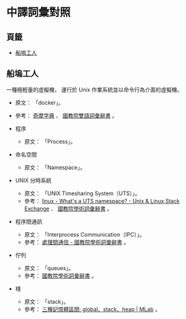 中譯詞彙對照
=======


## 頁籤


* [船塢工人](#船塢工人)



## 船塢工人


一種極輕量的虛擬機， 運行於 Unix 作業系統並以命令行為介面的虛擬機。


* 原文： 「docker」。
* 參考：
  [奇摩字典](http://tw.dictionary.search.yahoo.com/search?p=docker)
  、
  [國教院雙語詞彙辭書](http://terms.naer.edu.tw/search/?q=docker)
  。


* 程序
  * 原文： 「Process」。

* 命名空間
  * 原文： 「Namespace」。

* UNIX 分時系統
  * 原文： 「UNIX Timesharing System（UTS）」。
  * 參考：
    [linux - What's a UTS namespace? - Unix & Linux Stack Exchange](http://unix.stackexchange.com/questions/183717/whats-a-uts-namespace)
    、
    [國教院學術詞彙辭書](http://terms.naer.edu.tw/detail/1287878/)
    。

* 程序間通訊
  * 原文： 「Interprocess Communication（IPC）」。
  * 參考：
    [處理間通信 - 國教院學術詞彙辭書](http://terms.naer.edu.tw/detail/2382384/?index=5)
    。

* 佇列
  * 原文： 「queues」。
  * 參考：
    [國教院學術詞彙辭書](http://terms.naer.edu.tw/search/?q=queues)
    。

* 棧
  * 原文： 「stack」。
  * 參考：
    [三種記憶體區間: global、stack、heap | MLab](http://wp.mlab.tw/?p=312)
    。

